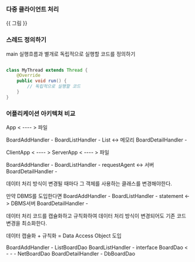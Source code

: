 ### 다중 클라이언트 처리
{{ 그림 }}

### 스레드 정의하기
main 실행흐름과 별개로 독립적으로 실행할 코드를 정의하기

```java

class MyThread extends Thread {
    @Override
    public void run() {
        // 독립적으로 실행할 코드
    }
}
```

### 어플리케이션 아키텍쳐 비교

App < ---- > 파일

BoardAddHandler -
BoardListHandler -   List <-> 메모리
BoardDetailHandler -

ClientApp < ---- > ServerApp < ---- > 파일

BoardAddHandler -
BoardListHandler -  requestAgent <-> 서버
BoardDetailHandler - 

데이터 처리 방식이 변경될 때마다 그 객체를 사용하는 클래스를 변경해야한다.

만약 DBMS를 도입한다면
BoardAddHandler -
BoardListHandler - statement <-> DBMS서버 
BoardDetailHandler - 


데이터 처리 코드를 캡슐화하고 규칙화하여 데이터 처리 방식이 변경되어도 기존 코드 변경을 최소화한다.

데이터 캡슐화 + 규칙화 = Data Access Object 도입

BoardAddHandler -                                     ListBoardDao
BoardListHandler -  interface BoardDao  <  -  -  -    NetBoardDao
BoardDetailHandler -                                  DbBoardDao


